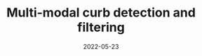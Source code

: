 ---
title: "Multi-modal curb detection and filtering"
collection: publications
permalink: /publication/2022-05-23-curbmap
excerpt: "We propose a robust curb detection and filtering technique based on the fusion of camera semantics and dense lidar point clouds. The lidar point clouds are collected by fusing multiple lidars for robust feature detection. The camera semantics are based on a modified EfficientNet architecture which is trained with labeled data collected from onboard fisheye cameras. The point clouds are associated with the closest curb segment with L2-norm analysis after projecting into the image space with the fisheye model projection. Next, the selected points are clustered using unsupervised density-based spatial clustering to detect different curb regions. As new curb points are detected in consecutive frames they are associated with the existing curb clusters using temporal reachability constraints. If no reachability constraints are found a new curb cluster is formed from these new points. This ensures we can detect multiple curay filtering is applied for outlier removal and its performance is compared to traditional RANSAC-based filtering. An objective evaluation of the proposed solution is done using a high-definition map containing ground truth curb points obtained from a commercial map supplier. The proposed system has proven capable of detecting curbs of any orientation in complex urban road scenarios comprising straight roads, curved roads, and intersections with traffic isles.
"
date: 2022-05-23
venue: 'ICRA Workshop'
paperurl: https://mrsandipandas.github.io/files/curbmap.pdf
videourl: https://youtu.be/y-I06LrwIeE
citation: 'S. Das, N. Mahabadi, S. Chatterjee and M. Fallon, "Multi-modal curb detection and filtering," <i>International Conference on Robotics and Automation (ICRA) Workshop</i>, 2022.'
---